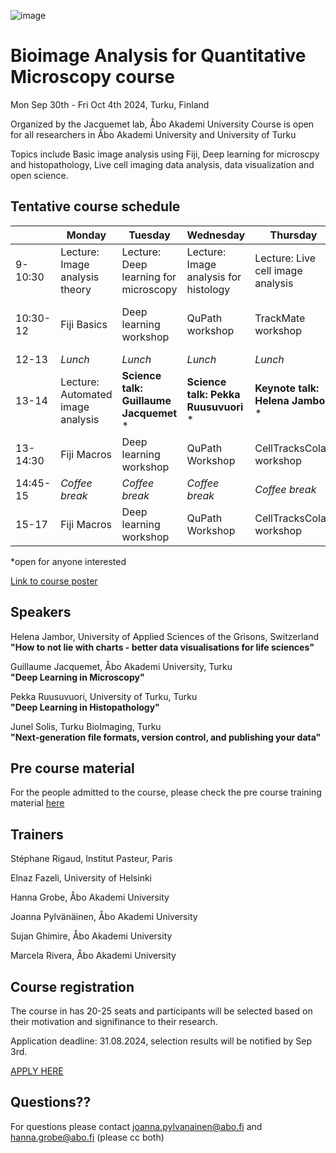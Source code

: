 ![image](https://github.com/jpylvanainen/Image_analysis_course_24/assets/74545655/ec25a5bc-a52c-4f52-b3e7-fe3ebb488995)


# Bioimage Analysis for Quantitative Microscopy course


Mon Sep 30th - Fri Oct 4th 2024, Turku, Finland

Organized by the Jacquemet lab, Åbo Akademi University
Course is open for all researchers in  Åbo Akademi University and University of Turku

Topics include Basic image analysis using Fiji, Deep learning for microscpy and histopathology, Live cell imaging data analysis, data visualization and open science.


## Tentative course schedule

|          | Monday                            | Tuesday                               | Wednesday                            | Thursday                          | Friday                       |
|----------|-----------------------------------|---------------------------------------|--------------------------------------|-----------------------------------|------------------------------|
| 9-10:30  | Lecture: Image analysis theory    | Lecture: Deep learning for microscopy | Lecture: Image analysis for histology | Lecture: Live cell image analysis | Image analysis group therapy |
| 10:30-12 | Fiji Basics                       | Deep learning workshop                | QuPath workshop                      | TrackMate workshop                | Image analysis group therapy |
| 12-13    | _Lunch_                           | _Lunch_                               | _Lunch_                              | _Lunch_                           | _Lunch_                      |
| 13-14    | Lecture: Automated image analysis | **Science talk: Guillaume Jacquemet**  * | **Science talk: Pekka Ruusuvuori** *       | **Keynote talk: Helena Jambor** *       | **Science talk: Junel Solis** *    |
| 13-14:30 | Fiji Macros                       | Deep learning workshop                | QuPath Workshop                      | CellTracksColab workshop          | Work on you own data         |
| 14:45-15 | _Coffee break_                    | _Coffee break_                        | _Coffee break_                       | _Coffee break_                    | _Coffee break_               |
| 15-17    | Fiji Macros                       | Deep learning workshop                | QuPath Workshop                      | CellTracksColab workshop          | Farewell and goodbye         |

*open for anyone interested

[Link to course poster](https://github.com/jpylvanainen/Image_analysis_course_24/blob/main/course_poster/course%20poster-01.png)

## Speakers

Helena Jambor, University of Applied Sciences of the Grisons, Switzerland <br /> **"How to not lie with charts - better data visualisations for life sciences"**

Guillaume Jacquemet, Åbo Akademi University, Turku <br /> **"Deep Learning in Microscopy"**

Pekka Ruusuvuori, University of Turku, Turku <br /> **"Deep Learning in Histopathology"**


Junel Solis, Turku BioImaging, Turku <br /> **"Next-generation file formats, version control, and publishing your data"**

## Pre course material 

For the people admitted to the course, please check the pre course training material [here](https://sites.google.com/ivaskalab.com/precoursematerial?usp=sharing)


## Trainers

Stéphane Rigaud, Institut Pasteur, Paris

Elnaz Fazeli, University of Helsinki

Hanna Grobe, Åbo Akademi University

Joanna Pylvänäinen, Åbo Akademi University

Sujan Ghimire, Åbo Akademi University

Marcela Rivera, Åbo Akademi University


## Course registration

The course in has 20-25 seats and participants will be selected based on their motivation and signifinance to their research.

Application deadline: 31.08.2024, selection results will be notified by Sep 3rd.

[APPLY HERE](https://docs.google.com/forms/d/e/1FAIpQLScugW8iuv82vvGTKt85irbIJ8od_g3jxm7WMBo3q3e2i0TQxQ/viewform)


## Questions?? 
For questions please contact joanna.pylvanainen@abo.fi and hanna.grobe@abo.fi (please cc both)


